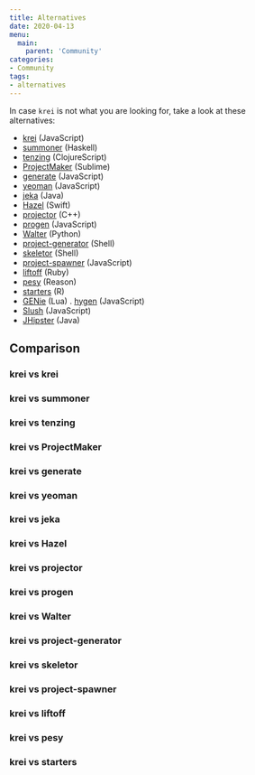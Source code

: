 ```yaml
---
title: Alternatives
date: 2020-04-13
menu:
  main:
    parent: 'Community'
categories:
- Community
tags:
- alternatives
---
```


In case `krei` is not what you are looking for, take a look at these alternatives:

- [krei](https://github.com/nyteshade/krei) (JavaScript)
- [summoner](https://github.com/kowainik/summoner) (Haskell)
- [tenzing](https://github.com/martinklepsch/tenzing) (ClojureScript)
- [ProjectMaker](https://github.com/bit101/ProjectMaker) (Sublime)
- [generate](https://github.com/generate/generate) (JavaScript)
- [yeoman](https://yeoman.io/) (JavaScript)
- [jeka](https://jeka.dev/) (Java)
- [Hazel](https://github.com/pkrll/Hazel) (Swift)
- [projector](https://github.com/palikar/projector) (C++)
- [progen](https://github.com/hkh12/progen) (JavaScript)
- [Walter](https://github.com/TahaPY/Walter) (Python)
- [project-generator](https://github.com/agusmakmun/project-generator) (Shell)
- [skeletor](https://github.com/gretzky/skeletor) (Shell)
- [project-spawner](https://github.com/miguellealw/project-spawner) (JavaScript)
- [liftoff](https://github.com/liftoffcli/liftoff) (Ruby)
- [pesy](https://github.com/esy/pesy) (Reason)
- [starters](https://github.com/lockedata/starters) (R)
- [GENie](https://github.com/bkaradzic/GENie) (Lua)
. [hygen](http://www.hygen.io/) (JavaScript)
- [Slush](https://slushjs.github.io/) (JavaScript)
- [JHipster](https://www.jhipster.tech/) (Java)

## Comparison

### krei vs krei
### krei vs summoner
### krei vs tenzing
### krei vs ProjectMaker
### krei vs generate
### krei vs yeoman
### krei vs jeka
### krei vs Hazel
### krei vs projector
### krei vs progen
### krei vs Walter
### krei vs project-generator
### krei vs skeletor
### krei vs project-spawner
### krei vs liftoff
### krei vs pesy
### krei vs starters

